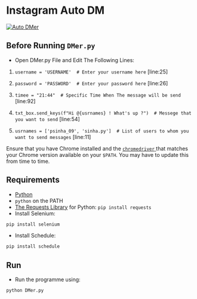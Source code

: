 Instagram Auto DM
========
<a href="https://www.instagram.com/sinha.py/"><img src="https://cdn.thenewstack.io/media/2017/06/eabeb0f2-f897a954-instagramheartspython.jpg" alt="Auto DMer"/></a>

## Before Running `DMer.py`

* Open DMer.py File and Edit The Following Lines:

1) `username = 'USERNAME'  # Enter your username here` [line:25]

2) `password = 'PASSWORD'  # Enter your password here` [line:26]

3) `timee = "21:44"  # Specific Time When The message will be send` [line:92]

4) `txt_box.send_keys(f"Hi @{usrnames} ! What's up ?")  # Messege that you want to send` [line:54]

5) `usrnames = ['psinha_09', 'sinha.py']  # List of users to whom you want to send messages` [line:11]


Ensure that you have Chrome installed and the
[`chromedriver` ](https://chromedriver.chromium.org/downloads) that matches
your Chrome version available on your `$PATH`. You may have to update this from time to time.

## Requirements
 
* [Python](https://www.python.org/)
* `python` on the PATH
* [The Requests Library](http://python-requests.org) for Python: `pip install requests`
* Install Selenium:

```bash
pip install selenium
```
* Install Schedule:

```bash
pip install schedule
```

## Run

* Run the programme using:

```bash
python DMer.py
```
